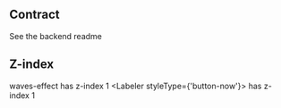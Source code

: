 ## Contract
See the backend readme

## Z-index
waves-effect has z-index 1
<Labeler styleType={'button-now'}> has z-index 1
